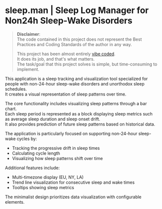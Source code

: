 # sleep.man | Sleep Log Manager for Non24h Sleep-Wake Disorders
> **Disclaimer**:  
> The code contained in this project does not represent the Best Practices and Coding Standards of the author in any way.  
>
> This project has been almost entirely [vibe coded](https://en.wikipedia.org/wiki/Vibe_coding).  
> It does its job, and that's what matters.  
> The task/goal that this project solves is simple, but time-consuming to implement.  

This application is a sleep tracking and visualization tool specialized for people with non-24-hour sleep-wake disorders and unorthodox sleep schedules.  
It creates a visual representation of sleep patterns over time.  

The core functionality includes visualizing sleep patterns through a bar chart.  
Each sleep period is represented as a block displaying sleep metrics such as average sleep duration and sleep onset drift.  
It also provides prediction of future sleep patterns based on historical data.  

The application is particularly focused on supporting non-24-hour sleep-wake cycles by:
- Tracking the progressive drift in sleep times
- Calculating cycle length
- Visualizing how sleep patterns shift over time

Additional features include:
- Multi-timezone display (EU, NY, LA)
- Trend line visualization for consecutive sleep and wake times
- Tooltips showing sleep metrics

The minimalist design prioritizes data visualization with configurable elements.  

